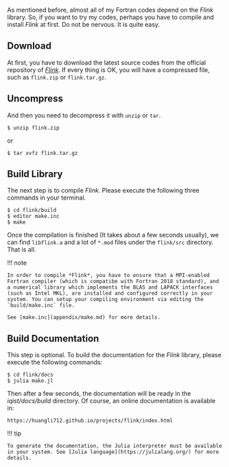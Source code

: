As mentioned before, almost all of my Fortran codes depend on the *Flink* library. So, if you want to try my codes, perhaps you have to compile and install *Flink* at first. Do not be nervous. It is quite easy.

## Download

At first, you have to download the latest source codes from the official repository of [*Flink*](https://github.com/huangli712/Flink). If every thing is OK, you will have a compressed file, such as `flink.zip` or `flink.tar.gz`.

## Uncompress

And then you need to decompress it with `unzip` or `tar`.

```shell
$ unzip flink.zip
```

or

```shell
$ tar xvfz flink.tar.gz
```

## Build Library

The next step is to compile *Flink*. Please execute the following three commands in your terminal.

```shell
$ cd flink/build
$ editor make.inc
$ make
```

Once the compilation is finished (It takes about a few seconds usually), we can find `libflink.a` and a lot of `*.mod` files under the `flink/src` directory. That is all.

!!! note

    In order to compile *Flink*, you have to ensure that a MPI-enabled Fortran compiler (which is compatibe with Fortran 2018 standard), and a numerical library which implements the BLAS and LAPACK interfaces (such as Intel MKL), are installed and configured correctly in your system. You can setup your compiling environment via editing the `build/make.inc` file.

    See [make.inc](appendix/make.md) for more details.

## Build Documentation

This step is optional. To build the documentation for the *Flink* library, please execute the following commands:

```shell
$ cd flink/docs
$ julia make.jl
```

Then after a few seconds, the documentation will be ready in the *iqist/docs/build* directory. Of course, an online documentation is available in:

```text
https://huangli712.github.io/projects/flink/index.html
```

!!! tip

    To generate the documentation, the Julia interpreter must be available in your system. See [Julia language](https://julialang.org/) for more details.
